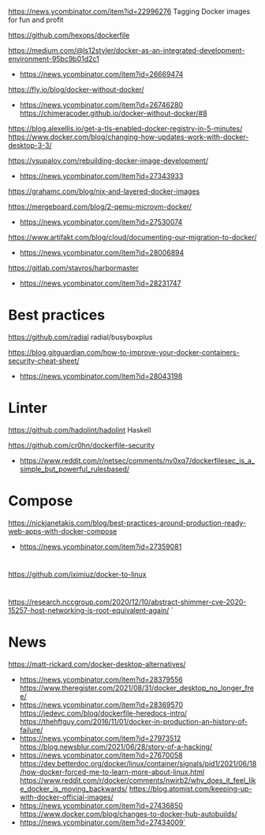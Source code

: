 https://news.ycombinator.com/item?id=22996276 Tagging Docker images for fun and profit

https://github.com/hexops/dockerfile

https://medium.com/@ls12styler/docker-as-an-integrated-development-environment-95bc9b01d2c1
* https://news.ycombinator.com/item?id=26669474

https://fly.io/blog/docker-without-docker/
* https://news.ycombinator.com/item?id=26746280
  https://chimeracoder.github.io/docker-without-docker/#8

https://blog.alexellis.io/get-a-tls-enabled-docker-registry-in-5-minutes/
https://www.docker.com/blog/changing-how-updates-work-with-docker-desktop-3-3/  

https://vsupalov.com/rebuilding-docker-image-development/
* https://news.ycombinator.com/item?id=27343933

https://grahamc.com/blog/nix-and-layered-docker-images

https://mergeboard.com/blog/2-qemu-microvm-docker/
* https://news.ycombinator.com/item?id=27530074

https://www.artifakt.com/blog/cloud/documenting-our-migration-to-docker/
* https://news.ycombinator.com/item?id=28006894

https://gitlab.com/stavros/harbormaster
* https://news.ycombinator.com/item?id=28231747

# Best practices
https://github.com/radial
radial/busyboxplus

https://blog.gitguardian.com/how-to-improve-your-docker-containers-security-cheat-sheet/
* https://news.ycombinator.com/item?id=28043198

# Linter
https://github.com/hadolint/hadolint Haskell

https://github.com/cr0hn/dockerfile-security
* https://www.reddit.com/r/netsec/comments/nv0xq7/dockerfilesec_is_a_simple_but_powerful_rulesbased/

# Compose
https://nickjanetakis.com/blog/best-practices-around-production-ready-web-apps-with-docker-compose
* https://news.ycombinator.com/item?id=27359081

#
https://github.com/iximiuz/docker-to-linux


# 
https://research.nccgroup.com/2020/12/10/abstract-shimmer-cve-2020-15257-host-networking-is-root-equivalent-again/
`
# News
https://matt-rickard.com/docker-desktop-alternatives/
* https://news.ycombinator.com/item?id=28379556
https://www.theregister.com/2021/08/31/docker_desktop_no_longer_free/
* https://news.ycombinator.com/item?id=28369570
https://jedevc.com/blog/dockerfile-heredocs-intro/
https://thehftguy.com/2016/11/01/docker-in-production-an-history-of-failure/
* https://news.ycombinator.com/item?id=27973512
https://blog.newsblur.com/2021/06/28/story-of-a-hacking/
* https://news.ycombinator.com/item?id=27670058
https://dev.betterdoc.org/docker/linux/container/signals/pid1/2021/06/18/how-docker-forced-me-to-learn-more-about-linux.html
https://www.reddit.com/r/docker/comments/nwirb2/why_does_it_feel_like_docker_is_moving_backwards/
https://blog.atomist.com/keeping-up-with-docker-official-images/
* https://news.ycombinator.com/item?id=27436850
https://www.docker.com/blog/changes-to-docker-hub-autobuilds/
* https://news.ycombinator.com/item?id=27434009`